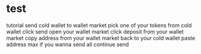 # test
tutorial send cold wallet to wallet market
pick one of your tokens from cold wallet
click send
open your wallet market
click deposit from your wallet market
copy address from your wallet market
back to your cold wallet
paste address
max if you wanna send all
continue
send
